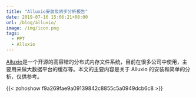 ```yaml
---
title: "Alluxio安装及初步分析报告"
date: 2019-07-16 15:06:21+08:00
url: /blog/alluxio/
image: /img/icon.png
tags:
  - PPT
  - Alluxio
---
```


[Alluxio](https://www.alluxio.io)是一个开源的高容错的分布式内存文件系统，目前在很多公司中使用，主要用来做大数据平台的缓存等。本文的主要内容是关于 Alluxio 的安装和简单的分析，仅供参考。

{{< zohoshow f9a269fae9a09139842c8855c5a0949dcb6c8 >}}
